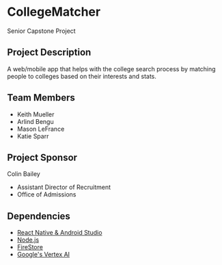 # CollegeMatcher

Senior Capstone Project

## Project Description

A web/mobile app that helps with the college search process by matching people to colleges based on their interests and stats.

## Team Members

- Keith Mueller
- Arlind Bengu
- Mason LeFrance
- Katie Sparr

## Project Sponsor

Colin Bailey

- Assistant Director of Recruitment
- Office of Admissions

## Dependencies
* [React Native & Android Studio](https://reactnative.dev/docs/set-up-your-environment?platform=android)
* [Node.js](https://nodejs.org/en/download/prebuilt-installer/current)
* [FireStore](https://firebase.google.com/docs/firestore)
* [Google's Vertex AI](https://cloud.google.com/vertex-ai)
